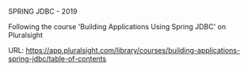 SPRING JDBC - 2019

Following the course 'Building Applications Using Spring JDBC' on Pluralsight

URL: https://app.pluralsight.com/library/courses/building-applications-spring-jdbc/table-of-contents